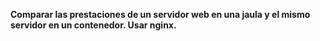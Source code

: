**Comparar las prestaciones de un servidor web en una jaula y el mismo servidor en un contenedor. Usar nginx.**
